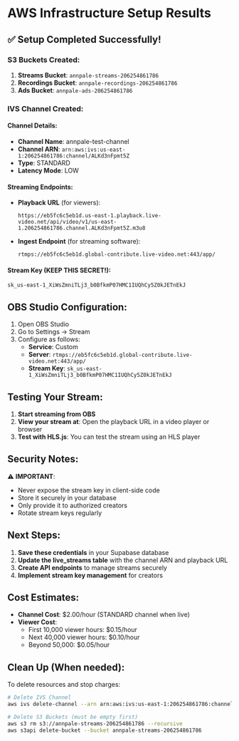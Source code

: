 # AWS Infrastructure Setup Results

## ✅ Setup Completed Successfully!

### S3 Buckets Created:
1. **Streams Bucket**: `annpale-streams-206254861786`
2. **Recordings Bucket**: `annpale-recordings-206254861786`
3. **Ads Bucket**: `annpale-ads-206254861786`

### IVS Channel Created:

#### Channel Details:
- **Channel Name**: annpale-test-channel
- **Channel ARN**: `arn:aws:ivs:us-east-1:206254861786:channel/ALKd3nFpmt5Z`
- **Type**: STANDARD
- **Latency Mode**: LOW

#### Streaming Endpoints:
- **Playback URL** (for viewers): 
  ```
  https://eb5fc6c5eb1d.us-east-1.playback.live-video.net/api/video/v1/us-east-1.206254861786.channel.ALKd3nFpmt5Z.m3u8
  ```
  
- **Ingest Endpoint** (for streaming software):
  ```
  rtmps://eb5fc6c5eb1d.global-contribute.live-video.net:443/app/
  ```

#### Stream Key (KEEP THIS SECRET!):
```
sk_us-east-1_XiWsZmniTLj3_b0BfkmP07HMC1IUQhCy5Z0kJETnEkJ
```

## OBS Studio Configuration:

1. Open OBS Studio
2. Go to Settings → Stream
3. Configure as follows:
   - **Service**: Custom
   - **Server**: `rtmps://eb5fc6c5eb1d.global-contribute.live-video.net:443/app/`
   - **Stream Key**: `sk_us-east-1_XiWsZmniTLj3_b0BfkmP07HMC1IUQhCy5Z0kJETnEkJ`

## Testing Your Stream:

1. **Start streaming from OBS**
2. **View your stream at**: Open the playback URL in a video player or browser
3. **Test with HLS.js**: You can test the stream using an HLS player

## Security Notes:

⚠️ **IMPORTANT**: 
- Never expose the stream key in client-side code
- Store it securely in your database
- Only provide it to authorized creators
- Rotate stream keys regularly

## Next Steps:

1. **Save these credentials** in your Supabase database
2. **Update the live_streams table** with the channel ARN and playback URL
3. **Create API endpoints** to manage streams securely
4. **Implement stream key management** for creators

## Cost Estimates:

- **Channel Cost**: $2.00/hour (STANDARD channel when live)
- **Viewer Cost**: 
  - First 10,000 viewer hours: $0.15/hour
  - Next 40,000 viewer hours: $0.10/hour
  - Beyond 50,000: $0.05/hour

## Clean Up (When needed):

To delete resources and stop charges:
```bash
# Delete IVS Channel
aws ivs delete-channel --arn arn:aws:ivs:us-east-1:206254861786:channel/ALKd3nFpmt5Z

# Delete S3 Buckets (must be empty first)
aws s3 rm s3://annpale-streams-206254861786 --recursive
aws s3api delete-bucket --bucket annpale-streams-206254861786
```
